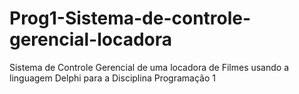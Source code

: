 # Prog1-Sistema-de-controle-gerencial-locadora
Sistema de Controle Gerencial de uma locadora de Filmes usando a linguagem Delphi para a Disciplina Programação 1
